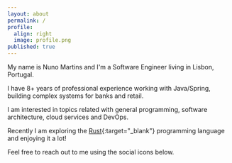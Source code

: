 ```yaml
---
layout: about
permalink: /
profile:
  align: right
  image: profile.png
published: true
---
```


My name is Nuno Martins and I'm a Software Engineer living in Lisbon, Portugal.  

I have 8+ years of professional experience working with Java/Spring, building complex 
systems for banks and retail.

I am interested in topics related with general programming, software architecture, cloud services and DevOps.

Recently I am exploring the [Rust](https://www.rust-lang.org/){:target="_blank"} programming language and enjoying it a lot!

Feel free to reach out to me using the social icons below.
